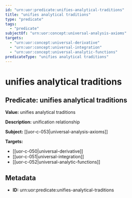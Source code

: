 ```yaml
---
id: "urn:uor:predicate:unifies-analytical-traditions"
title: "unifies analytical traditions"
type: "predicate"
tags:
  - "predicate"
subjectOf: "urn:uor:concept:universal-analysis-axioms"
targets:
  - "urn:uor:concept:universal-derivative"
  - "urn:uor:concept:universal-integration"
  - "urn:uor:concept:universal-analytic-functions"
predicateType: "unifies analytical traditions"
---
```


# unifies analytical traditions

## Predicate: unifies analytical traditions

**Value:** unifies analytical traditions

**Description:** unification relationship

**Subject:** [[uor-c-053|universal-analysis-axioms]]

**Targets:**

- [[uor-c-050|universal-derivative]]
- [[uor-c-051|universal-integration]]
- [[uor-c-052|universal-analytic-functions]]

## Metadata

- **ID:** urn:uor:predicate:unifies-analytical-traditions
